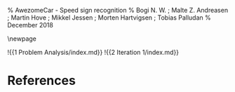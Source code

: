 % AwezomeCar - Speed sign recognition
% Bogi N. W. ; Malte Z. Andreasen ; Martin Hove ; Mikkel Jessen ; Morten Hartvigsen ; Tobias Palludan
% December 2018

\newpage

!{{1 Problem Analysis/index.md}}
!{{2 Iteration 1/index.md}}


# References

